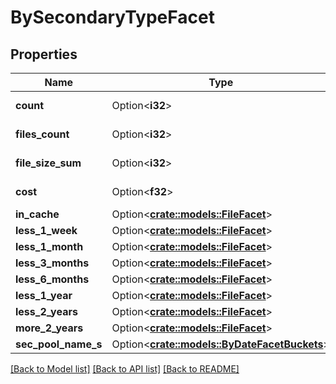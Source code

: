 # BySecondaryTypeFacet

## Properties

Name | Type | Description | Notes
------------ | ------------- | ------------- | -------------
**count** | Option<**i32**> |  | [optional][readonly]
**files_count** | Option<**i32**> |  | [optional][readonly]
**file_size_sum** | Option<**i32**> |  | [optional][readonly]
**cost** | Option<**f32**> |  | [optional][readonly]
**in_cache** | Option<[**crate::models::FileFacet**](file_facet.md)> |  | [optional]
**less_1_week** | Option<[**crate::models::FileFacet**](file_facet.md)> |  | [optional]
**less_1_month** | Option<[**crate::models::FileFacet**](file_facet.md)> |  | [optional]
**less_3_months** | Option<[**crate::models::FileFacet**](file_facet.md)> |  | [optional]
**less_6_months** | Option<[**crate::models::FileFacet**](file_facet.md)> |  | [optional]
**less_1_year** | Option<[**crate::models::FileFacet**](file_facet.md)> |  | [optional]
**less_2_years** | Option<[**crate::models::FileFacet**](file_facet.md)> |  | [optional]
**more_2_years** | Option<[**crate::models::FileFacet**](file_facet.md)> |  | [optional]
**sec_pool_name_s** | Option<[**crate::models::ByDateFacetBuckets**](by_date_facet_buckets.md)> |  | [optional]

[[Back to Model list]](../README.md#documentation-for-models) [[Back to API list]](../README.md#documentation-for-api-endpoints) [[Back to README]](../README.md)


